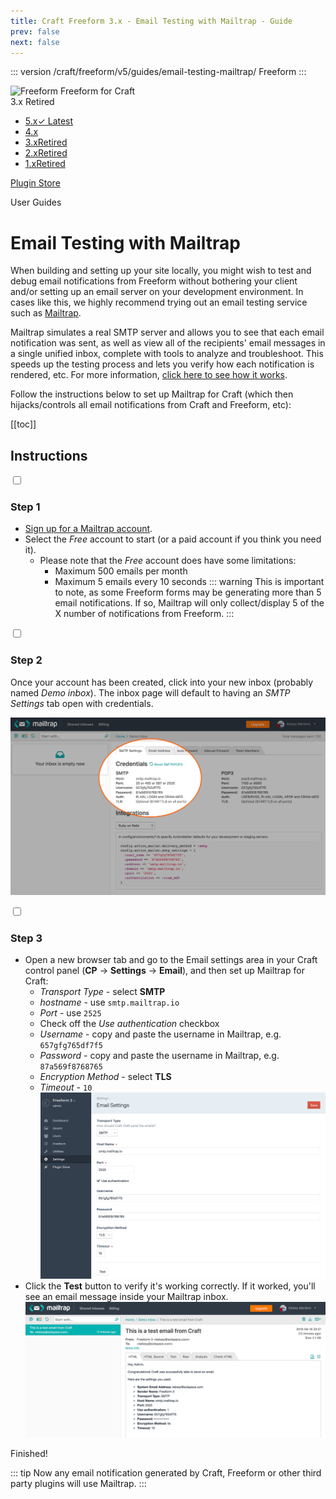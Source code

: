 ```yaml
---
title: Craft Freeform 3.x - Email Testing with Mailtrap - Guide
prev: false
next: false
---
```


<meta property="og:image" content="https://docs.solspace.com/extras/social/craft/freeform/freeform.png" />

::: version /craft/freeform/v5/guides/email-testing-mailtrap/
Freeform
:::

<div id="pr-heading">
    <img src="https://docs.solspace.com/extras/icons/products/freeform-icon.png" alt="Freeform" class="pr-image">
    <span class="pr-name">Freeform</span>
    <span class="pr-category">for Craft</span>
    <div class="pr-v-wrapper">
        <div class="pr-v">
            <span class="pr-v-v">3.x</span>
            <span class="pr-v-type pr-retired">Retired</span>
            <span class="pr-v-arrow arrow down"></span>
        </div>
        <ul class="pr-v-list">
            <li><a href="/craft/freeform/v5/">5.x<span class="pr-v-type pr-latest">✓ Latest</span></a></li>
            <li><a href="/craft/freeform/v4/">4.x</a></li>
            <li><a href="/craft/freeform/v3/">3.x<span class="pr-v-type pr-retired">Retired</span></a></li>
            <li><a href="/craft/freeform/v2/">2.x<span class="pr-v-type pr-retired">Retired</span></a></li>
            <li><a href="/craft/freeform/v1/">1.x<span class="pr-v-type pr-retired">Retired</span></a></li>
        </ul>
    </div>
    <div class="pr-buy">
        <a href="https://plugins.craftcms.com/freeform" class="button button-blue"><span class="external-url">Plugin Store</span></a>
    </div>
</div>

<span class="page-section">User Guides</span>

# Email Testing with Mailtrap

When building and setting up your site locally, you might wish to test and debug email notifications from Freeform without bothering your client and/or setting up an email server on your development environment. In cases like this, we highly recommend trying out an email testing service such as [Mailtrap](https://mailtrap.io/).

Mailtrap simulates a real SMTP server and allows you to see that each email notification was sent, as well as view all of the recipients' email messages in a single unified inbox, complete with tools to analyze and troubleshoot. This speeds up the testing process and lets you verify how each notification is rendered, etc. For more information, [click here to see how it works](https://mailtrap.io/how-it-works).

Follow the instructions below to set up Mailtrap for Craft (which then hijacks/controls all email notifications from Craft and Freeform, etc):


[[toc]]


<div class="content-block">

## Instructions

<div class="step">
<label for="step1"><input type="checkbox" class="step-check" id="step1">

### Step 1

</label>

- [Sign up for a Mailtrap account](https://mailtrap.io/register/signup).
- Select the *Free* account to start (or a paid account if you think you need it).
    - Please note that the *Free* account does have some limitations:
        - Maximum 500 emails per month
        - Maximum 5 emails every 10 seconds
            ::: warning
            This is important to note, as some Freeform forms may be generating more than 5 email notifications. If so, Mailtrap will only collect/display 5 of the X number of notifications from Freeform.
            :::

</div>

<div class="step">
<label for="step2"><input type="checkbox" class="step-check" id="step2">

### Step 2

</label>

Once your account has been created, click into your new inbox (probably named *Demo inbox*). The inbox page will default to having an *SMTP Settings* tab open with credentials.

![Mailtrap SMTP Credentials](../images/guides/mailtrap-email-testing-1.png)

</div>

<div class="step">
<label for="step3"><input type="checkbox" class="step-check" id="step3">

### Step 3

</label>

- Open a new browser tab and go to the Email settings area in your Craft control panel (**CP** -> **Settings** -> **Email**), and then set up Mailtrap for Craft:
    - *Transport Type* - select **SMTP**
    - *hostname* - use `smtp.mailtrap.io`
    - *Port* - use `2525`
    - Check off the *Use authentication* checkbox
    - *Username* - copy and paste the username in Mailtrap, e.g. `657gfg765df7f5`
    - *Password* - copy and paste the username in Mailtrap, e.g. `87a569f8768765`
    - *Encryption Method* - select **TLS**
    - *Timeout* - `10`
    ![Craft Email Settings](../images/guides/mailtrap-email-testing-2.png)
- Click the **Test** button to verify it's working correctly. If it worked, you'll see an email message inside your Mailtrap inbox.
    ![Mailtrap Success](../images/guides/mailtrap-email-testing-3.png)

</div>

<div class="step-finished">Finished!</div>

::: tip
Now any email notification generated by Craft, Freeform or other third party plugins will use Mailtrap.
:::

</div>